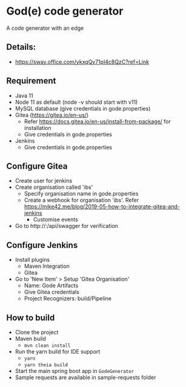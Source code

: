 # God(e) code generator
A code generator with an edge

## Details: 
- https://sway.office.com/ykxqQy71pl4c8QzC?ref=Link

## Requirement
- Java 11
- Node 11 as default (node -v should start with v11)
- MySQL database (give credentials in gode.properties)
- Gitea (https://gitea.io/en-us/)
    - Refer https://docs.gitea.io/en-us/install-from-package/ for installation
    - Give credentials in gode.properties
- Jenkins
    - Give credentials in gode.properties

## Configure Gitea
- Create user for jenkins
- Create organisation called 'ibs'
    - Specify organisation name in gode.properties
    - Create a webhook for organisation 'ibs'. Refer https://mike42.me/blog/2019-05-how-to-integrate-gitea-and-jenkins
        - Customise events
- Go to http://<Gitea IP>:<Gitea Port>/api/swagger for verification
        
## Configure Jenkins
- Install plugins
    - Maven Integration
    - Gitea 
- Go to 'New Item' > Setup 'Gitea Organisation'
    - Name: Gode Artifacts
    - Give Gitea credentials
    - Project Recognizers: build/Pipeline

## How to build
- Clone the project
- Maven build
    - `mvn clean install`
- Run the yarn build for IDE support
    - `yarn`
    - `yarn theia build`
- Start the main spring boot app in `GodeGenerator` 
- Sample requests are available in sample-requests folder